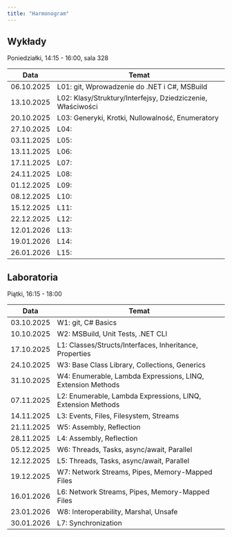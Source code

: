```yaml
---
title: "Harmonogram"
---
```


## Wykłady

Poniedziałki, 14:15 - 16:00, sala 328

| Data       | Temat                                                            |
|------------|------------------------------------------------------------------|
| 06.10.2025 | L01: git, Wprowadzenie do .NET i C#, MSBuild                     |
| 13.10.2025 | L02: Klasy/Struktury/Interfejsy, Dziedziczenie, Właściwości      |
| 20.10.2025 | L03: Generyki, Krotki, Nullowalność, Enumeratory                 |
| 27.10.2025 | L04:                                                             |
| 03.11.2025 | L05:                                                             |
| 13.11.2025 | L06:                                                             |
| 17.11.2025 | L07:                                                             |
| 24.11.2025 | L08:                                                             |
| 01.12.2025 | L09:                                                             |
| 08.12.2025 | L10:                                                             |
| 15.12.2025 | L11:                                                             |
| 22.12.2025 | L12:                                                             |
| 12.01.2026 | L13:                                                             |
| 19.01.2026 | L14:                                                             |
| 26.01.2026 | L15:                                                             |

## Laboratoria

Piątki, 16:15 - 18:00

| Data       | Temat                                                            |
|------------|------------------------------------------------------------------|
| 03.10.2025 | W1: git, C# Basics                                               |
| 10.10.2025 | W2: MSBuild, Unit Tests, .NET CLI                                |
| 17.10.2025 | L1: Classes/Structs/Interfaces, Inheritance, Properties          |
| 24.10.2025 | W3: Base Class Library, Collections, Generics                    |
| 31.10.2025 | W4: Enumerable, Lambda Expressions, LINQ, Extension Methods      |
| 07.11.2025 | L2: Enumerable, Lambda Expressions, LINQ, Extension Methods      |
| 14.11.2025 | L3: Events, Files, Filesystem, Streams                           |
| 21.11.2025 | W5: Assembly, Reflection                                         |
| 28.11.2025 | L4: Assembly, Reflection                                         |
| 05.12.2025 | W6: Threads, Tasks, async/await, Parallel                        |
| 12.12.2025 | L5: Threads, Tasks, async/await, Parallel                        |
| 19.12.2025 | W7: Network Streams, Pipes, Memory-Mapped Files                  |
| 16.01.2026 | L6: Network Streams, Pipes, Memory-Mapped Files                  |
| 23.01.2026 | W8: Interoperability, Marshal, Unsafe                            |
| 30.01.2026 | L7: Synchronization                                              |
